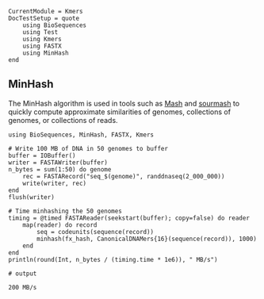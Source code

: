 ```@meta
CurrentModule = Kmers
DocTestSetup = quote
    using BioSequences
    using Test
    using Kmers
    using FASTX
    using MinHash
end
```
## MinHash
The MinHash algorithm is used in tools such as [Mash](https://genomebiology.biomedcentral.com/articles/10.1186/s13059-016-0997-x) and [sourmash](https://www.ncbi.nlm.nih.gov/pmc/articles/PMC6720031/) to quickly compute approximate similarities of genomes, collections of genomes, or collections of reads.

```jldoctest; filter = r"^\d\d\d? MB/s$" => s"***"
using BioSequences, MinHash, FASTX, Kmers

# Write 100 MB of DNA in 50 genomes to buffer
buffer = IOBuffer()
writer = FASTAWriter(buffer)
n_bytes = sum(1:50) do genome
    rec = FASTARecord("seq_$(genome)", randdnaseq(2_000_000))
    write(writer, rec)
end
flush(writer)

# Time minhashing the 50 genomes
timing = @timed FASTAReader(seekstart(buffer); copy=false) do reader
    map(reader) do record
        seq = codeunits(sequence(record))
        minhash(fx_hash, CanonicalDNAMers{16}(sequence(record)), 1000)
    end
end
println(round(Int, n_bytes / (timing.time * 1e6)), " MB/s")

# output

200 MB/s
```
